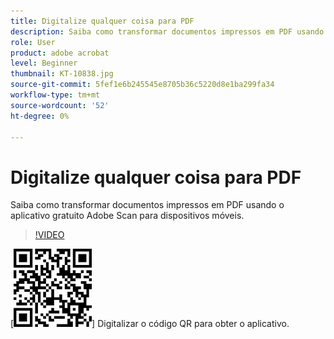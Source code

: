 ```yaml
---
title: Digitalize qualquer coisa para PDF
description: Saiba como transformar documentos impressos em PDF usando o aplicativo gratuito Adobe Scan para dispositivos móveis
role: User
product: adobe acrobat
level: Beginner
thumbnail: KT-10838.jpg
source-git-commit: 5fef1e6b245545e8705b36c5220d8e1ba299fa34
workflow-type: tm+mt
source-wordcount: '52'
ht-degree: 0%

---
```


# Digitalize qualquer coisa para PDF

Saiba como transformar documentos impressos em PDF usando o aplicativo gratuito Adobe Scan para dispositivos móveis.

>[!VIDEO](https://video.tv.adobe.com/v/3409254?hidetitle=true)

[![Código QR](../assets/Scanqrcode.jpg)] Digitalizar o código QR para obter o aplicativo.